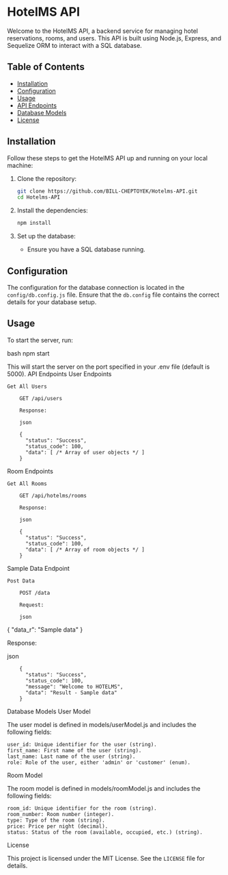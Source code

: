 # HotelMS API

Welcome to the HotelMS API, a backend service for managing hotel reservations, rooms, and users. This API is built using Node.js, Express, and Sequelize ORM to interact with a SQL database.

## Table of Contents

- [Installation](#installation)
- [Configuration](#configuration)
- [Usage](#usage)
- [API Endpoints](#api-endpoints)
- [Database Models](#database-models)
- [License](#license)

## Installation

Follow these steps to get the HotelMS API up and running on your local machine:

1. Clone the repository:

    ```bash
    git clone https://github.com/BILL-CHEPTOYEK/Hotelms-API.git
    cd Hotelms-API
    ```

2. Install the dependencies:

    ```bash
    npm install
    ```

3. Set up the database:
   - Ensure you have a SQL database running.
   

## Configuration

The configuration for the database connection is located in the `config/db.config.js` file. Ensure that the `db.config` file contains the correct details for your database setup.

## Usage

To start the server, run:

bash
npm start

This will start the server on the port specified in your .env file (default is 5000).
API Endpoints
User Endpoints

    Get All Users

        GET /api/users

        Response:

        json

        {
          "status": "Success",
          "status_code": 100,
          "data": [ /* Array of user objects */ ]
        }

Room Endpoints

    Get All Rooms

        GET /api/hotelms/rooms

        Response:

        json

        {
          "status": "Success",
          "status_code": 100,
          "data": [ /* Array of room objects */ ]
        }

Sample Data Endpoint

    Post Data

        POST /data

        Request:

        json

{
  "data_r": "Sample data"
}

Response:

json

        {
          "status": "Success",
          "status_code": 100,
          "message": "Welcome to HOTELMS",
          "data": "Result - Sample data"
        }

Database Models
User Model

The user model is defined in models/userModel.js and includes the following fields:

    user_id: Unique identifier for the user (string).
    first_name: First name of the user (string).
    last_name: Last name of the user (string).
    role: Role of the user, either 'admin' or 'customer' (enum).

Room Model

The room model is defined in models/roomModel.js and includes the following fields:

    room_id: Unique identifier for the room (string).
    room_number: Room number (integer).
    type: Type of the room (string).
    price: Price per night (decimal).
    status: Status of the room (available, occupied, etc.) (string).

License

This project is licensed under the MIT License. See the `LICENSE` file for details.
